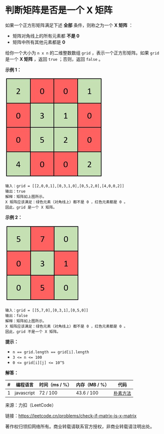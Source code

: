 # 判断矩阵是否是一个 X 矩阵

如果一个正方形矩阵满足下述 **全部** 条件，则称之为一个 **X 矩阵** ：

- 矩阵对角线上的所有元素都 **不是 0**
- 矩阵中所有其他元素都是 **0**

给你一个大小为 `n x n` 的二维整数数组 `grid` ，表示一个正方形矩阵。如果 `grid` 是一个 **X 矩阵** ，返回 `true` ；否则，返回 `false` 。

**示例 1：**

![示例1](./eg1.jpg)

```
输入：grid = [[2,0,0,1],[0,3,1,0],[0,5,2,0],[4,0,0,2]]
输出：true
解释：矩阵如上图所示。
X 矩阵应该满足：绿色元素（对角线上）都不是 0 ，红色元素都是 0 。
因此，grid 是一个 X 矩阵。
```

**示例 2：**

![示例2](./eg2.jpg)

```
输入：grid = [[5,7,0],[0,3,1],[0,5,0]]
输出：false
解释：矩阵如上图所示。
X 矩阵应该满足：绿色元素（对角线上）都不是 0 ，红色元素都是 0 。
因此，grid 不是一个 X 矩阵。
```

**提示：**

- `n == grid.length == grid[i].length`
- `3 <= n <= 100`
- `0 <= grid[i][j] <= 10^5`

**解答：**

**#**|**编程语言**|**时间（ms / %）**|**内存（MB / %）**|**代码**
--|--|--|--|--
1|javascript|72 / 100|43.6 / 100|[朴素方法](./javascript/ac_v1.js)

来源：力扣（LeetCode）

链接：https://leetcode.cn/problems/check-if-matrix-is-x-matrix

著作权归领扣网络所有。商业转载请联系官方授权，非商业转载请注明出处。

